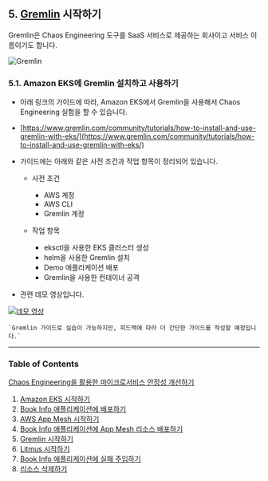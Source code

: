 ## 5. [Gremlin](https://www.gremlin.com) 시작하기

Gremlin은 Chaos Engineering 도구를 SaaS 서비스로 제공하는 회사이고 서비스 이름이기도 합니다.

![Gremlin](https://user-images.githubusercontent.com/6407492/78215124-c2a8bc80-74f1-11ea-8f6e-30d18dfd1107.png)

### 5.1. Amazon EKS에 Gremlin 설치하고 사용하기

* 아래 링크의 가이드에 따라, Amazon EKS에서 Gremlin을 사용해서 Chaos Engineering 실험을 할 수 있습니다.

* [https://www.gremlin.com/community/tutorials/how-to-install-and-use-gremlin-with-eks/](https://www.gremlin.com/community/tutorials/how-to-install-and-use-gremlin-with-eks/)

* 가이드에는 아래와 같은 사전 조건과 작업 항목이 정리되어 있습니다.
  
    * 사전 조건       
        * AWS 계정
        * AWS CLI
        * Gremlin 계정
        
    * 작업 항목
        * eksctl을 사용한 EKS 클러스터 생성
        * helm을 사용한 Gremlin 설치
        * Demo 애플리케이션 배포
        * Gremlin을 사용한 컨테이너 공격

* 관련 데모 영상입니다.

[![데모 영상](https://dykqnb76krm40.cloudfront.net/summit-2020/1.gremlin.png)](https://dykqnb76krm40.cloudfront.net/summit-2020/1.gremlin.mp4)

    `Gremlin 가이드로 실습이 가능하지만, 피드백에 따라 더 간단한 가이드를 작성할 예정입니다.`
  
---
### Table of Contents
[Chaos Engineering을 활용한 마이크로서비스 안정성 개선하기](README.md)
1. [Amazon EKS 시작하기](100_amazon_eks.md)
2. [Book Info 애플리케이션에 배포하기](200_bookinfo_app.md)
3. [AWS App Mesh 시작하기](300_aws_app_mesh.md)
4. [Book Info 애플리케이션에 App Mesh 리소스 배포하기](400_app_mesh_deploy.md)
5. [Gremlin 시작하기](500_gremlin.md)
6. [Litmus 시작하기](600_litmus.md)
7. [Book Info 애플리케이션에 실패 주입하기](700_failure_injection.md)
8. [리소스 삭제하기](800_cleanup.md)
